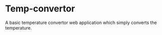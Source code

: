 # Temp-convertor
A basic temperature convertor web application which simply converts the temperature.

